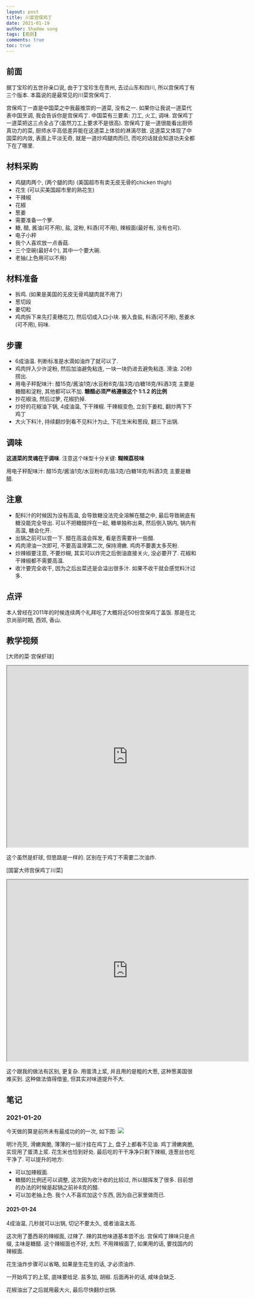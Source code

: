 ```yaml
---
layout: post
title: 川菜宫保鸡丁
date: 2021-01-19
author: Shadow song
tags: [庖厨]
comments: true
toc: true
---
```


## 前面

据丁宝珍的五世孙亲口说, 由于丁宝珍生在贵州, 去过山东和四川, 所以宫保鸡丁有三个版本. 本篇说的是最常见的川菜宫保鸡丁. 

宫保鸡丁一直是中国菜之中我最推崇的一道菜, 没有之一.  如果你让我说一道菜代表中国烹调, 我会告诉你是宫保鸡丁.  中国菜有三要素: 刀工, 火工, 调味. 宫保鸡丁一道菜把这三点全占了(虽然刀工上要求不是很高). 宫保鸡丁是一道很能看出厨师真功力的菜, 厨师水平高低差异能在这道菜上体验的淋漓尽致. 这道菜又体现了中国菜的内敛, 表面上平淡无奇, 就是一道炒鸡腿肉而已, 而吃的话就会知道功夫全都下在了哪里.  

## 材料采购

- 鸡腿肉两个, (两个腿的肉) (美国超市有卖无皮无骨的chicken thigh)
- 花生 (可以买美国超市里的熟花生)
- 干辣椒
- 花椒
- 葱姜
- 需要准备一个箩. 
- 糖, 醋, 酱油(可不用), 盐, 淀粉, 料酒(可不用), 辣椒面(最好有, 没有也可). 
- 电子小秤
- 我个人喜欢放一点香菇. 
- 三个空碗(最好4个), 其中一个要大碗. 
- 老抽(上色用可以不用)



## 材料准备

- 拆鸡. (如果是美国的无皮无骨鸡腿肉就不用了)
- 葱切段
- 姜切粒
- 鸡肉拆下来先打麦穗花刀, 然后切成入口小块. 搬入食盐, 料酒(可不用), 葱姜水(可不用), 码味. 


## 步骤

- 6成油温. 判断标准是水滴如油炸了就可以了.  
- 鸡肉拌入少许淀粉, 然后加油避免粘连, 一块一块扔进去避免粘连.  滑油.  20秒捞出. 
- 用电子秤配味汁: 醋15克/酱油1克/水豆粉8克/盐3克/白糖18克/料酒3克  主要是糖醋和淀粉, 其他都可以不加. **糖醋必须严格遵循这个 1:1.2 的比例**
- 抄花椒油, 然后过箩, 花椒扔掉. 
- 炒好的花椒油下锅, 4成油温, 下干辣椒. 干辣椒变色, 立刻下姜粒, 翻炒两下下鸡丁
- 大火下料汁, 持续翻炒到看不见料汁为止, 下花生米和葱段, 翻三下出锅. 


## 调味

**这道菜的灵魂在于调味**. 注意这个味型十分关键: **糊辣荔枝味**

用电子秤配味汁: 醋15克/酱油1克/水豆粉8克/盐3克/白糖18克/料酒3克  主要是糖醋. 

## 注意

- 配料汁的时候因为没有高温, 会导致糖没法完全溶解在醋之中, 最后导致碗底有糖没能完全导出. 可以不把糖醋拌在一起, 糖单独称出来, 然后倒入锅内, 锅内有高温, 糖会化开. 
- 出锅之前可以尝一下. 醋在高温会挥发, 看是否需要补一些醋. 
- 鸡肉滑油一次即可, 不要高温滑第二次, 保持滑嫩. 鸡肉不要裹太多芡粉. 
- 炒辣椒要注意, 不要炒糊, 其实可以炸完之后倒油直接关火, 没必要开了. 花椒和干辣椒都不需要高温. 
- 收汁要完全收干, 因为之后出菜还是会溢出很多汁. 如果不收干就会感觉料汁过多. 



## 点评

本人曾经在2011年的时候连续两个礼拜吃了大概将近50份宫保鸡丁盖饭. 那是在北京尚丽时期, 西郊, 香山. 


## 教学视频

[大师的菜·宫保虾球]

<iframe src="https://drive.google.com/file/d/1vb4A-NmGugTks55NmHOWWhxOHDTAe9Pq/preview" width="640" height="480"></iframe>

这个虽然是虾球, 但思路是一样的. 区别在于鸡丁不需要二次油炸. 

[国宴大师宫保鸡丁川菜]

<iframe src="https://drive.google.com/file/d/1ftNpJdjbFvLhRJCs6voqrx2vin8eJ47E/preview" width="640" height="480"></iframe>

这个跟我的做法有区别, 更复杂. 用蛋清上浆, 并且用的是粗的大葱, 这种葱美国很难买到.  这种做法值得借鉴, 但其实对味道提升不大. 

## 笔记

### 2021-01-20

今天做的算是前所未有最成功的的一次, 如下图: 
![](https://lh3.googleusercontent.com/pw/ACtC-3dR3qizfPmMnT_rPQ17DY8FCdRu-cJHHZWGAc5IC3mkaE3VonSU8T2suEfY9I-USaV0fPAMpmcjnKN-Uo88qlH7FTOReLxuHcBCG28ulvgrIlq950VeSeF3dIf9-Wmhx6xaSCaxI6TA5ow-_qwrNvj0LA=w1215-h912-no?authuser=0)

明汁亮芡, 滑嫩爽脆, 薄薄的一层汁挂在鸡丁上, 盘子上都看不见油. 鸡丁滑嫩爽脆, 实现用了蛋清上浆. 花生米也恰到好处. 最后吃的干干净净只剩下辣椒, 连葱丝也吃干净了. 可以提升的地方: 

- 可以加辣椒面. 
- 糖醋的比例还可以调整, 这次因为收汁收的比较过, 所以醋挥发了很多. 目前想的办法的时候是起锅之前补8克的醋. 
- 可以加老抽上色. 我个人不喜欢加这个东西, 因为自己家里做而已. 


#### 2021-01-24

4成油温, 几秒就可以出锅, 切记不要太久, 或者油温太高. 

这次用了墨西哥的辣椒面, 过辣了. 辣的其他味道基本尝不出. 宫保鸡丁辣味只是点缀, 主味是糖醋. 这个辣椒面也不好, 太烈. 不用辣椒面了, 如果用的话, 要找国内的辣椒面. 

花生油炸步骤可以省略, 如果是生花生的话, 才必须油炸. 

一开始鸡丁的上浆, 底味要给足. 盐多加, 胡椒. 后面再补的话, 咸味会缺乏. 

花椒油出了之后就用最大火, 最后尽快翻炒出锅. 

